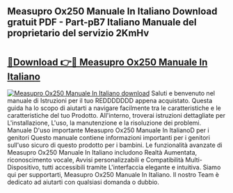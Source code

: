 ## Measupro Ox250 Manuale In Italiano Download gratuit PDF - Part-pB7 Italiano Manuale del proprietario del servizio 2KmHv

# <h2><a href="http://dfaute.blite.top/?on=Measupro+Ox250+Manuale+In+Italiano">🔗Download 👉🔴 Measupro Ox250 Manuale In Italiano</a></h2>

[![Measupro Ox250 Manuale In Italiano download](https://i.imgur.com/lujVjoI.png)](http://dfaute.blite.top/?on=Measupro+Ox250+Manuale+In+Italiano)
Saluti e benvenuto nel manuale di Istruzioni per il tuo REDDDDDDD appena acquistato. Questa guida ha lo scopo di aiutarti a navigare facilmente tra le caratteristiche e le caratteristiche del tuo Prodotto. All'interno, troverai istruzioni dettagliate per L'installazione, L'uso, la manutenzione e la risoluzione dei problemi. Manuale D'uso importante Measupro Ox250 Manuale In ItalianoD per i genitori Questo manuale contiene informazioni importanti per i genitori sull'uso sicuro di questo prodotto per i bambini. Le funzionalità avanzate di Measupro Ox250 Manuale In Italiano includono Realtà Aumentata, riconoscimento vocale, Avvisi personalizzabili e Compatibilità Multi-Dispositivo, tutti accessibili tramite L'interfaccia elegante e intuitiva. Siamo qui per supportarti, Measupro Ox250 Manuale In Italiano. Il nostro Team è dedicato ad aiutarti con qualsiasi domanda o dubbio.
